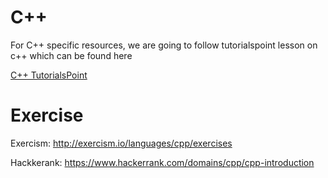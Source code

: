 # C++

For C++ specific resources, we are going to follow tutorialspoint lesson on c++ which can be found here 

[C++ TutorialsPoint](https://www.tutorialspoint.com/cplusplus/)

# Exercise 

Exercism: http://exercism.io/languages/cpp/exercises 

Hackkerank: https://www.hackerrank.com/domains/cpp/cpp-introduction


